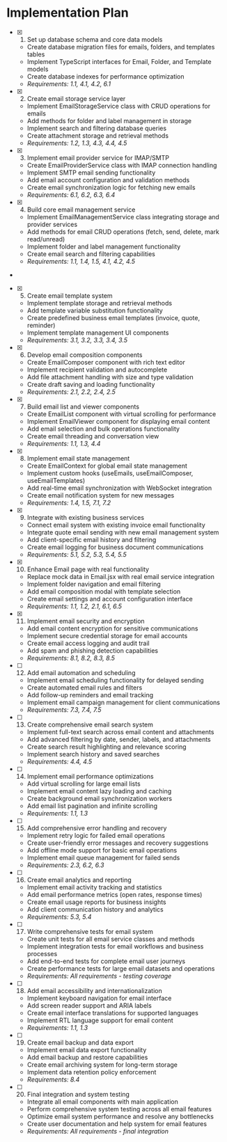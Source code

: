 # Implementation Plan

- [x] 1. Set up database schema and core data models









  - Create database migration files for emails, folders, and templates tables
  - Implement TypeScript interfaces for Email, Folder, and Template models
  - Create database indexes for performance optimization
  - _Requirements: 1.1, 4.1, 4.2, 6.1_

- [x] 2. Create email storage service layer


  - Implement EmailStorageService class with CRUD operations for emails
  - Add methods for folder and label management in storage
  - Implement search and filtering database queries
  - Create attachment storage and retrieval methods
  - _Requirements: 1.2, 1.3, 4.3, 4.4, 4.5_

- [x] 3. Implement email provider service for IMAP/SMTP





  - Create EmailProviderService class with IMAP connection handling
  - Implement SMTP email sending functionality
  - Add email account configuration and validation methods
  - Create email synchronization logic for fetching new emails
  - _Requirements: 6.1, 6.2, 6.3, 6.4_

- [x] 4. Build core email management service








  - Implement EmailManagementService class integrating storage and provider services
  - Add methods for email CRUD operations (fetch, send, delete, mark read/unread)
  - Implement folder and label management functionality
  - Create email search and filtering capabilities
  - _Requirements: 1.1, 1.4, 1.5, 4.1, 4.2, 4.5_
-

- [x] 5. Create email template system






  - Implement template storage and retrieval methods
  - Add template variable substitution functionality
  - Create predefined business email templates (invoice, quote, reminder)
  - Implement template management UI components
  - _Requirements: 3.1, 3.2, 3.3, 3.4, 3.5_

- [x] 6. Develop email composition components









  - Create EmailComposer component with rich text editor
  - Implement recipient validation and autocomplete
  - Add file attachment handling with size and type validation
  - Create draft saving and loading functionality
  - _Requirements: 2.1, 2.2, 2.4, 2.5_

- [x] 7. Build email list and viewer components







  - Create EmailList component with virtual scrolling for performance
  - Implement EmailViewer component for displaying email content
  - Add email selection and bulk operations functionality
  - Create email threading and conversation view
  - _Requirements: 1.1, 1.3, 4.4_

- [x] 8. Implement email state management








  - Create EmailContext for global email state management
  - Implement custom hooks (useEmails, useEmailComposer, useEmailTemplates)
  - Add real-time email synchronization with WebSocket integration
  - Create email notification system for new messages
  - _Requirements: 1.4, 1.5, 7.1, 7.2_

- [x] 9. Integrate with existing business services
  - Connect email system with existing invoice email functionality
  - Integrate quote email sending with new email management system
  - Add client-specific email history and filtering
  - Create email logging for business document communications
  - _Requirements: 5.1, 5.2, 5.3, 5.4, 5.5_

- [x] 10. Enhance Email page with real functionality
  - Replace mock data in Email.jsx with real email service integration
  - Implement folder navigation and email filtering
  - Add email composition modal with template selection
  - Create email settings and account configuration interface
  - _Requirements: 1.1, 1.2, 2.1, 6.1, 6.5_

- [x] 11. Implement email security and encryption
  - Add email content encryption for sensitive communications
  - Implement secure credential storage for email accounts
  - Create email access logging and audit trail
  - Add spam and phishing detection capabilities
  - _Requirements: 8.1, 8.2, 8.3, 8.5_

- [ ] 12. Add email automation and scheduling
  - Implement email scheduling functionality for delayed sending
  - Create automated email rules and filters
  - Add follow-up reminders and email tracking
  - Implement email campaign management for client communications
  - _Requirements: 7.3, 7.4, 7.5_

- [ ] 13. Create comprehensive email search system
  - Implement full-text search across email content and attachments
  - Add advanced filtering by date, sender, labels, and attachments
  - Create search result highlighting and relevance scoring
  - Implement search history and saved searches
  - _Requirements: 4.4, 4.5_

- [ ] 14. Implement email performance optimizations
  - Add virtual scrolling for large email lists
  - Implement email content lazy loading and caching
  - Create background email synchronization workers
  - Add email list pagination and infinite scrolling
  - _Requirements: 1.1, 1.3_

- [ ] 15. Add comprehensive error handling and recovery
  - Implement retry logic for failed email operations
  - Create user-friendly error messages and recovery suggestions
  - Add offline mode support for basic email operations
  - Implement email queue management for failed sends
  - _Requirements: 2.3, 6.2, 6.3_

- [ ] 16. Create email analytics and reporting
  - Implement email activity tracking and statistics
  - Add email performance metrics (open rates, response times)
  - Create email usage reports for business insights
  - Add client communication history and analytics
  - _Requirements: 5.3, 5.4_

- [ ] 17. Write comprehensive tests for email system
  - Create unit tests for all email service classes and methods
  - Implement integration tests for email workflows and business processes
  - Add end-to-end tests for complete email user journeys
  - Create performance tests for large email datasets and operations
  - _Requirements: All requirements - testing coverage_

- [ ] 18. Add email accessibility and internationalization
  - Implement keyboard navigation for email interface
  - Add screen reader support and ARIA labels
  - Create email interface translations for supported languages
  - Implement RTL language support for email content
  - _Requirements: 1.1, 1.3_

- [ ] 19. Create email backup and data export
  - Implement email data export functionality
  - Add email backup and restore capabilities
  - Create email archiving system for long-term storage
  - Implement data retention policy enforcement
  - _Requirements: 8.4_

- [ ] 20. Final integration and system testing
  - Integrate all email components with main application
  - Perform comprehensive system testing across all email features
  - Optimize email system performance and resolve any bottlenecks
  - Create user documentation and help system for email features
  - _Requirements: All requirements - final integration_